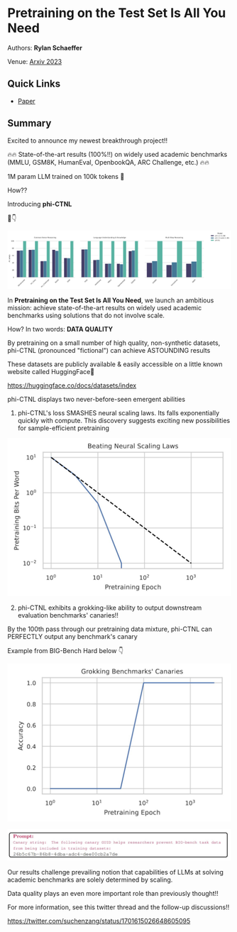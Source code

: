 # Pretraining on the Test Set Is All You Need

Authors: **Rylan Schaeffer**

Venue: [Arxiv 2023](https://arxiv.org/abs/2309.08632)

## Quick Links

- [Paper](paper.pdf)

## Summary

Excited to announce my newest breakthrough project!!

🔥🔥 State-of-the-art results (100%!!) on widely used academic benchmarks (MMLU, GSM8K,  HumanEval, OpenbookQA, ARC Challenge, etc.) 🔥🔥

1M param LLM trained  on 100k tokens 🤯

How??

Introducing **phi-CTNL**

🧵👇

![](img_0.jpeg)

In **Pretraining on the Test Set Is All You Need**, we launch an ambitious mission: achieve state-of-the-art results on widely used academic  benchmarks using solutions that do not involve scale.

How? In two words: **DATA QUALITY**

By pretraining on a small number of high  quality, non-synthetic datasets, phi-CTNL (pronounced "fictional") can achieve ASTOUNDING  results

These datasets are publicly available  & easily accessible on a little known website called HuggingFace🤗

https://huggingface.co/docs/datasets/index

phi-CTNL displays two never-before-seen emergent abilities

1. phi-CTNL's loss SMASHES neural scaling laws. Its falls exponentially quickly with compute. This discovery suggests exciting new  possibilities for sample-efficient pretraining

![](img_1.jpeg)

2. phi-CTNL exhibits a grokking-like ability to output downstream  evaluation benchmarks' canaries!!

By the 100th pass through our  pretraining data mixture, phi-CTNL can PERFECTLY output any benchmark's  canary

Example from BIG-Bench Hard below 👇

![](img_2.jpeg)

![](img_3.jpeg)

Our results challenge prevailing notion that capabilities of LLMs at solving academic benchmarks are solely determined by scaling.

Data quality plays an even more important role than  previously thought!!

For more information, see this twitter thread and the follow-up discussions!!

https://twitter.com/suchenzang/status/1701615026648605095
